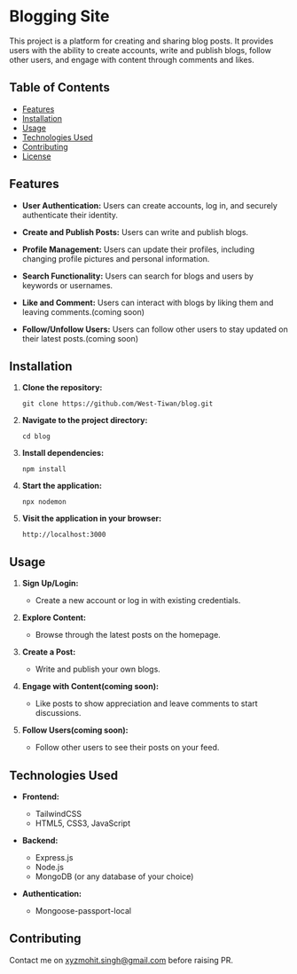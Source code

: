 # Blogging Site

This project is a platform for creating and sharing blog posts. It provides users with the ability to create accounts, write and publish blogs, follow other users, and engage with content through comments and likes.

## Table of Contents
- [Features](#features)
- [Installation](#installation)
- [Usage](#usage)
- [Technologies Used](#technologies-used)
- [Contributing](#contributing)
- [License](#license)

## Features

- **User Authentication:** Users can create accounts, log in, and securely authenticate their identity.

- **Create and Publish Posts:** Users can write and publish blogs.

- **Profile Management:** Users can update their profiles, including changing profile pictures and personal information.

- **Search Functionality:** Users can search for blogs and users by keywords or usernames.

- **Like and Comment:** Users can interact with blogs by liking them and leaving comments.(coming soon)

- **Follow/Unfollow Users:** Users can follow other users to stay updated on their latest posts.(coming soon)

## Installation

1. **Clone the repository:**
   ```
   git clone https://github.com/West-Tiwan/blog.git
   ```

2. **Navigate to the project directory:**
   ```
   cd blog
   ```

3. **Install dependencies:**
   ```
   npm install
   ```

4. **Start the application:**
   ```
   npx nodemon
   ```

5. **Visit the application in your browser:**
   ```
   http://localhost:3000
   ```

## Usage

1. **Sign Up/Login:**
   - Create a new account or log in with existing credentials.

2. **Explore Content:**
   - Browse through the latest posts on the homepage.

3. **Create a Post:**
   - Write and publish your own blogs.

4. **Engage with Content(coming soon):**
   - Like posts to show appreciation and leave comments to start discussions.

5. **Follow Users(coming soon):**
   - Follow other users to see their posts on your feed.

## Technologies Used

- **Frontend:**
  - TailwindCSS
  - HTML5, CSS3, JavaScript

- **Backend:**
  - Express.js
  - Node.js
  - MongoDB (or any database of your choice)

- **Authentication:**
  - Mongoose-passport-local

## Contributing

Contact me on xyzmohit.singh@gmail.com before raising PR.
